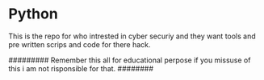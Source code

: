# Python

This is the repo for who intrested in cyber securiy and they want tools and pre written scrips and code for there hack.

#########  Remember this all for educational perpose if you missuse of this i am not risponsible for that. ########
